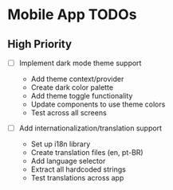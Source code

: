
# Mobile App TODOs

## High Priority
- [ ] Implement dark mode theme support
  - Add theme context/provider
  - Create dark color palette
  - Add theme toggle functionality
  - Update components to use theme colors
  - Test across all screens

- [ ] Add internationalization/translation support  
  - Set up i18n library
  - Create translation files (en, pt-BR)
  - Add language selector
  - Extract all hardcoded strings
  - Test translations across app
